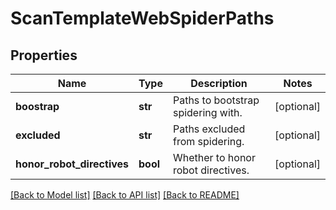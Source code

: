 # ScanTemplateWebSpiderPaths

## Properties
Name | Type | Description | Notes
------------ | ------------- | ------------- | -------------
**boostrap** | **str** | Paths to bootstrap spidering with. | [optional] 
**excluded** | **str** | Paths excluded from spidering. | [optional] 
**honor_robot_directives** | **bool** | Whether to honor robot directives. | [optional] 

[[Back to Model list]](../README.md#documentation-for-models) [[Back to API list]](../README.md#documentation-for-api-endpoints) [[Back to README]](../README.md)

